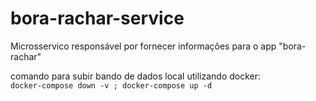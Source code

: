 # bora-rachar-service
Microsservico responsável por fornecer informações para o app "bora-rachar"


comando para subir bando de dados local utilizando docker:  
`docker-compose down -v ; docker-compose up -d`
